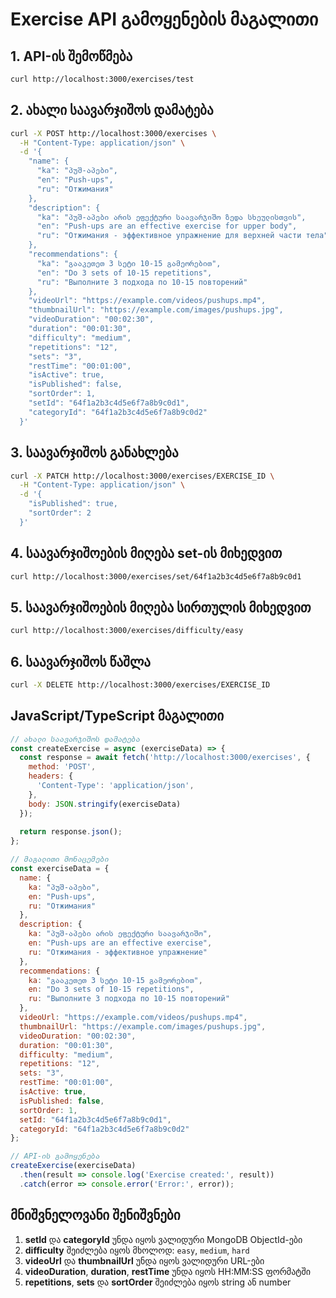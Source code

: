 # Exercise API გამოყენების მაგალითი

## 1. API-ის შემოწმება
```bash
curl http://localhost:3000/exercises/test
```

## 2. ახალი საავარჯიშოს დამატება

```bash
curl -X POST http://localhost:3000/exercises \
  -H "Content-Type: application/json" \
  -d '{
    "name": {
      "ka": "პუშ-აპები",
      "en": "Push-ups",
      "ru": "Отжимания"
    },
    "description": {
      "ka": "პუშ-აპები არის ეფექტური საავარჯიშო ზედა სხეულისთვის",
      "en": "Push-ups are an effective exercise for upper body",
      "ru": "Отжимания - эффективное упражнение для верхней части тела"
    },
    "recommendations": {
      "ka": "გააკეთეთ 3 სეტი 10-15 გამეორებით",
      "en": "Do 3 sets of 10-15 repetitions",
      "ru": "Выполните 3 подхода по 10-15 повторений"
    },
    "videoUrl": "https://example.com/videos/pushups.mp4",
    "thumbnailUrl": "https://example.com/images/pushups.jpg",
    "videoDuration": "00:02:30",
    "duration": "00:01:30",
    "difficulty": "medium",
    "repetitions": "12",
    "sets": "3",
    "restTime": "00:01:00",
    "isActive": true,
    "isPublished": false,
    "sortOrder": 1,
    "setId": "64f1a2b3c4d5e6f7a8b9c0d1",
    "categoryId": "64f1a2b3c4d5e6f7a8b9c0d2"
  }'
```

## 3. საავარჯიშოს განახლება

```bash
curl -X PATCH http://localhost:3000/exercises/EXERCISE_ID \
  -H "Content-Type: application/json" \
  -d '{
    "isPublished": true,
    "sortOrder": 2
  }'
```

## 4. საავარჯიშოების მიღება set-ის მიხედვით

```bash
curl http://localhost:3000/exercises/set/64f1a2b3c4d5e6f7a8b9c0d1
```

## 5. საავარჯიშოების მიღება სირთულის მიხედვით

```bash
curl http://localhost:3000/exercises/difficulty/easy
```

## 6. საავარჯიშოს წაშლა

```bash
curl -X DELETE http://localhost:3000/exercises/EXERCISE_ID
```

## JavaScript/TypeScript მაგალითი

```javascript
// ახალი საავარჯიშოს დამატება
const createExercise = async (exerciseData) => {
  const response = await fetch('http://localhost:3000/exercises', {
    method: 'POST',
    headers: {
      'Content-Type': 'application/json',
    },
    body: JSON.stringify(exerciseData)
  });
  
  return response.json();
};

// მაგალითი მონაცემები
const exerciseData = {
  name: {
    ka: "პუშ-აპები",
    en: "Push-ups", 
    ru: "Отжимания"
  },
  description: {
    ka: "პუშ-აპები არის ეფექტური საავარჯიშო",
    en: "Push-ups are an effective exercise",
    ru: "Отжимания - эффективное упражнение"
  },
  recommendations: {
    ka: "გააკეთეთ 3 სეტი 10-15 გამეორებით",
    en: "Do 3 sets of 10-15 repetitions",
    ru: "Выполните 3 подхода по 10-15 повторений"
  },
  videoUrl: "https://example.com/videos/pushups.mp4",
  thumbnailUrl: "https://example.com/images/pushups.jpg",
  videoDuration: "00:02:30",
  duration: "00:01:30",
  difficulty: "medium",
  repetitions: "12",
  sets: "3",
  restTime: "00:01:00",
  isActive: true,
  isPublished: false,
  sortOrder: 1,
  setId: "64f1a2b3c4d5e6f7a8b9c0d1",
  categoryId: "64f1a2b3c4d5e6f7a8b9c0d2"
};

// API-ის გამოყენება
createExercise(exerciseData)
  .then(result => console.log('Exercise created:', result))
  .catch(error => console.error('Error:', error));
```

## მნიშვნელოვანი შენიშვნები

1. **setId** და **categoryId** უნდა იყოს ვალიდური MongoDB ObjectId-ები
2. **difficulty** შეიძლება იყოს მხოლოდ: `easy`, `medium`, `hard`
3. **videoUrl** და **thumbnailUrl** უნდა იყოს ვალიდური URL-ები
4. **videoDuration**, **duration**, **restTime** უნდა იყოს HH:MM:SS ფორმატში
5. **repetitions**, **sets** და **sortOrder** შეიძლება იყოს string ან number 